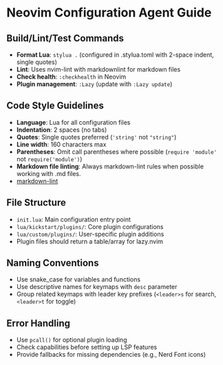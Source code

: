 # Neovim Configuration Agent Guide

## Build/Lint/Test Commands

- **Format Lua**: `stylua .` (configured in .stylua.toml with 2-space indent, single quotes)
- **Lint**: Uses nvim-lint with markdownlint for markdown files
- **Check health**: `:checkhealth` in Neovim
- **Plugin management**: `:Lazy` (update with `:Lazy update`)

## Code Style Guidelines

- **Language**: Lua for all configuration files
- **Indentation**: 2 spaces (no tabs)
- **Quotes**: Single quotes preferred (`'string'` not `"string"`)
- **Line width**: 160 characters max
- **Parentheses**: Omit call parentheses where possible (`require 'module'` not `require('module')`)
- **Markdown file linting**: Always markdown-lint rules when possible working with .md files.
- [markdown-lint](https://github.com/updownpress/markdown-lint/tree/master/rules)

## File Structure

- `init.lua`: Main configuration entry point
- `lua/kickstart/plugins/`: Core plugin configurations
- `lua/custom/plugins/`: User-specific plugin additions
- Plugin files should return a table/array for lazy.nvim

## Naming Conventions

- Use snake_case for variables and functions
- Use descriptive names for keymaps with `desc` parameter
- Group related keymaps with leader key prefixes (`<leader>s` for search, `<leader>t` for toggle)

## Error Handling

- Use `pcall()` for optional plugin loading
- Check capabilities before setting up LSP features
- Provide fallbacks for missing dependencies (e.g., Nerd Font icons)
